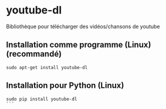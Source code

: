 # youtube-dl
Bibliothèque pour télécharger des vidéos/chansons de youtube

## Installation comme programme (Linux) (recommandé)
   ```
   sudo apt-get install youtube-dl
   ```

## Installation pour Python (Linux)
   ```
   sudo pip install youtube-dl
   ``´
